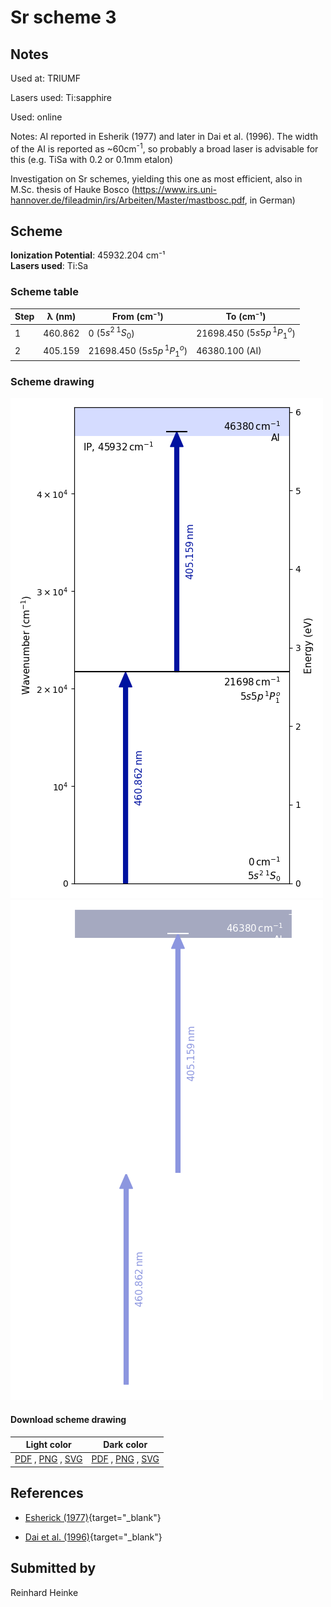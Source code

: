 # Sr scheme 3

## Notes

Used at: TRIUMF

Lasers used: Ti:sapphire

Used: online

Notes: AI reported in Esherik (1977) and later in Dai et al. (1996). The width of the AI is reported as ~60cm<sup>-1</sup>, so probably a broad laser is advisable for this (e.g. TiSa with 0.2 or 0.1mm etalon)

Investigation on Sr schemes, yielding this one as most efficient, also in M.Sc. thesis of Hauke Bosco (https://www.irs.uni-hannover.de/fileadmin/irs/Arbeiten/Master/mastbosc.pdf, in German)





## Scheme

**Ionization Potential**: 45932.204 cm⁻¹  
**Lasers used**: Ti:Sa

### Scheme table

| Step | λ (nm)  |         From (cm⁻¹)         |          To (cm⁻¹)          |
| ---- | ------- | --------------------------- | --------------------------- |
| 1    | 460.862 | 0 ($5s^2\,^1S_0$)           | 21698.450 ($5s5p\,^1P^o_1$) |
| 2    | 405.159 | 21698.450 ($5s5p\,^1P^o_1$) | 46380.100 (AI)              |


### Scheme drawing

![sr scheme, light mode](sr-003/sr-003-light.png#only-light)
![sr scheme, dark mode](sr-003/sr-003-dark-web.png#only-dark)

#### Download scheme drawing

|                                            Light color                                            |                                           Dark color                                           |
| ------------------------------------------------------------------------------------------------- | ---------------------------------------------------------------------------------------------- |
| [PDF](sr-003/sr-003-light.pdf) , [PNG](sr-003/sr-003-light.png) , [SVG](sr-003/sr-003-light.svg)  | [PDF](sr-003/sr-003-dark.pdf) , [PNG](sr-003/sr-003-dark.png) , [SVG](sr-003/sr-003-dark.svg)  |


## References

  - [Esherick (1977)](https://doi.org/10.1103/PhysRevA.15.1920){target="_blank"}

  - [Dai et al. (1996)](https://doi.org/10.1016/0022-4073(96)00032-5){target="_blank"}



## Submitted by

Reinhard Heinke

